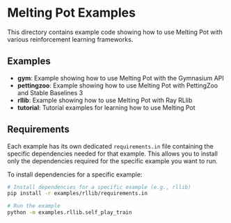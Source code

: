 # Melting Pot Examples

This directory contains example code showing how to use Melting Pot with various reinforcement learning frameworks.

## Examples

- **gym**: Example showing how to use Melting Pot with the Gymnasium API
- **pettingzoo**: Example showing how to use Melting Pot with PettingZoo and Stable Baselines 3
- **rllib**: Example showing how to use Melting Pot with Ray RLlib
- **tutorial**: Tutorial examples for learning how to use Melting Pot

## Requirements

Each example has its own dedicated `requirements.in` file containing the specific dependencies needed for that example. This allows you to install only the dependencies required for the specific example you want to run.

To install dependencies for a specific example:

```bash
# Install dependencies for a specific example (e.g., rllib)
pip install -r examples/rllib/requirements.in

# Run the example
python -m examples.rllib.self_play_train
```
